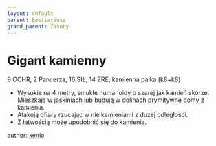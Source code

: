 ```yaml
---
layout: default
parent: Bestiariusz
grand_parent: Zasoby
---
```


# Gigant kamienny

9 OCHR, 2 Pancerza, 16 SIŁ, 14 ZRE, kamienna pałka (k8+k8)

- Wysokie na 4 metry, smukłe humanoidy o szarej jak kamień skórze.   Mieszkają w jaskiniach lub budują w dolinach prymitywne domy z kamienia.  
- Atakują ofiary rzucając w nie kamieniami z dużej odległości.  
- Z łatwością może upodobnić się do kamienia.  

author: [xenio](https://xenioinabottle.blogspot.com)
